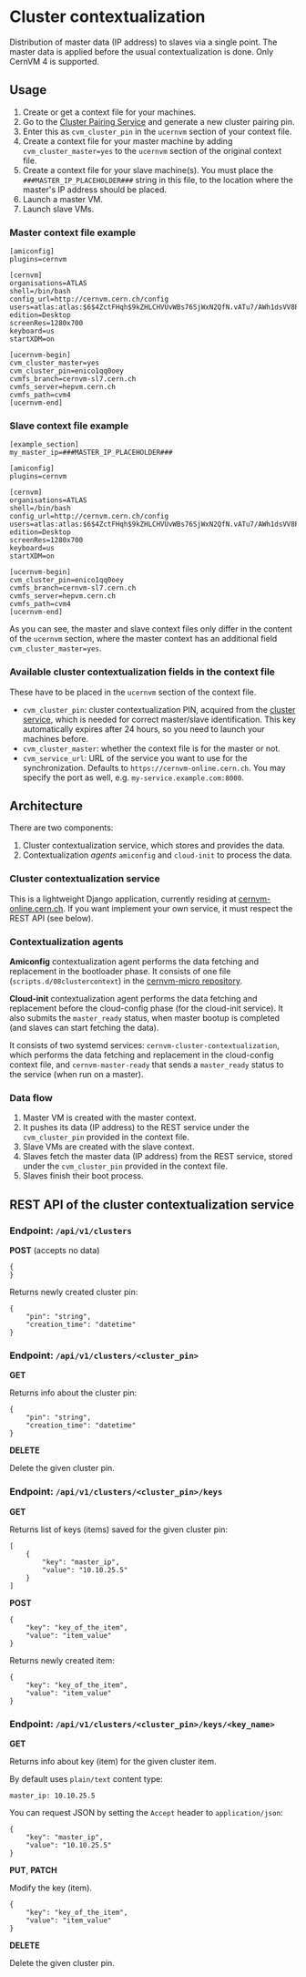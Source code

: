 Cluster contextualization
=========================

Distribution of master data (IP address) to slaves via a single point. The master data is
applied before the usual contextualization is done. Only CernVM 4 is supported.

Usage
-----
1. Create or get a context file for your machines.
2. Go to the [Cluster Pairing Service](https://cernvm-online.cern.ch/cluster_pairing) and generate a new cluster pairing pin.
3. Enter this as `cvm_cluster_pin` in the `ucernvm` section of your context file.
4. Create a context file for your master machine by adding `cvm_cluster_master=yes` to the `ucernvm` section
   of the original context file.
5. Create a context file for your slave machine(s). You must place the `###MASTER_IP_PLACEHOLDER###` string
   in this file, to the location where the master's IP address should be placed.
6. Launch a master VM.
7. Launch slave VMs.

### Master context file example

    [amiconfig]
    plugins=cernvm

    [cernvm]
    organisations=ATLAS
    shell=/bin/bash
    config_url=http://cernvm.cern.ch/config
    users=atlas:atlas:$6$4ZctFHqh$9kZHLCHVUvWBs76SjWxN2QfN.vATu7/AWh1dsVV8PRqm6UdBCvcPG8YVE4epYV2dVMg.nJxG1yqbi/8q8VPhO1
    edition=Desktop
    screenRes=1280x700
    keyboard=us
    startXDM=on

    [ucernvm-begin]
    cvm_cluster_master=yes
    cvm_cluster_pin=enico1qq0oey
    cvmfs_branch=cernvm-sl7.cern.ch
    cvmfs_server=hepvm.cern.ch
    cvmfs_path=cvm4
    [ucernvm-end]

### Slave context file example

    [example_section]
    my_master_ip=###MASTER_IP_PLACEHOLDER###

    [amiconfig]
    plugins=cernvm

    [cernvm]
    organisations=ATLAS
    shell=/bin/bash
    config_url=http://cernvm.cern.ch/config
    users=atlas:atlas:$6$4ZctFHqh$9kZHLCHVUvWBs76SjWxN2QfN.vATu7/AWh1dsVV8PRqm6UdBCvcPG8YVE4epYV2dVMg.nJxG1yqbi/8q8VPhO1
    edition=Desktop
    screenRes=1280x700
    keyboard=us
    startXDM=on

    [ucernvm-begin]
    cvm_cluster_pin=enico1qq0oey
    cvmfs_branch=cernvm-sl7.cern.ch
    cvmfs_server=hepvm.cern.ch
    cvmfs_path=cvm4
    [ucernvm-end]

As you can see, the master and slave context files only differ in the content of the `ucernvm` section, where
the master context has an additional field `cvm_cluster_master=yes`.


### Available cluster contextualization fields in the context file

These have to be placed in the `ucernvm` section of the context file.

- `cvm_cluster_pin`: cluster contextualization PIN, acquired from the
  [cluster service](https://cernvm-online.cern.ch/cluster_pairing), which is needed for correct master/slave identification.
  This key automatically expires after 24 hours, so you need to launch your machines before.
- `cvm_cluster_master`: whether the context file is for the master or not.
- `cvm_service_url`: URL of the service you want to use for the synchronization. Defaults to
  `https://cernvm-online.cern.ch`. You may specify the port as well, e.g. `my-service.example.com:8000`.
    

Architecture
------------

There are two components:

1. Cluster contextualization service, which stores and provides the data.
2. Contextualization *agents* `amiconfig` and `cloud-init` to process the data.

### Cluster contextualization service

This is a lightweight Django application, currently residing at [cernvm-online.cern.ch](https://cernvm-online.cern.ch).
If you want implement your own service, it must respect the REST API (see below).

### Contextualization agents

**Amiconfig** contextualization agent performs the data fetching and replacement in the bootloader phase.
It consists of one file (`scripts.d/08clustercontext`) in the [cernvm-micro repository](https://github.com/cernvm/cernvm-micro/).

**Cloud-init** contextualization agent performs the data fetching and replacement before the cloud-config
phase (for the cloud-init service). It also submits the `master_ready` status, when master bootup is completed (and slaves can
start fetching the data).

It consists of two systemd services: `cernvm-cluster-contextualization`, which performs the
data fetching and replacement in the cloud-config context file, and `cernvm-master-ready` that sends a `master_ready`
status to the service (when run on a master).

### Data flow

1. Master VM is created with the master context.
2. It pushes its data (IP address) to the REST service under the `cvm_cluster_pin` provided in the context file.
3. Slave VMs are created with the slave context.
4. Slaves fetch the master data (IP address) from the REST service, stored under the `cvm_cluster_pin` provided
   in the context file.
5. Slaves finish their boot process.


REST API of the cluster contextualization service
-------------------------------------------------
    
### Endpoint: `/api/v1/clusters`

**POST** (accepts no data)

    {
    }

Returns newly created cluster pin:

    {
        "pin": "string",
        "creation_time": "datetime"
    }


### Endpoint: `/api/v1/clusters/<cluster_pin>`

**GET**

Returns info about the cluster pin:

    {
        "pin": "string",
        "creation_time": "datetime"
    }

**DELETE**

Delete the given cluster pin.


### Endpoint: `/api/v1/clusters/<cluster_pin>/keys`

**GET** 

Returns list of keys (items) saved for the given cluster pin:

    [
        {
            "key": "master_ip",
            "value": "10.10.25.5"
        }
    ]

**POST**

    {
        "key": "key_of_the_item",
        "value": "item_value"
    }

Returns newly created item:

    {
        "key": "key_of_the_item",
        "value": "item_value"
    }


### Endpoint: `/api/v1/clusters/<cluster_pin>/keys/<key_name>`

**GET** 

Returns info about key (item) for the given cluster item.

By default uses `plain/text` content type:
    
    master_ip: 10.10.25.5

You can request JSON by setting the `Accept` header to `application/json`:

    {
        "key": "master_ip",
        "value": "10.10.25.5"
    }


**PUT**, **PATCH**

Modify the key (item).


    {
        "key": "key_of_the_item",
        "value": "item_value"
    }


**DELETE**

Delete the given cluster pin.
